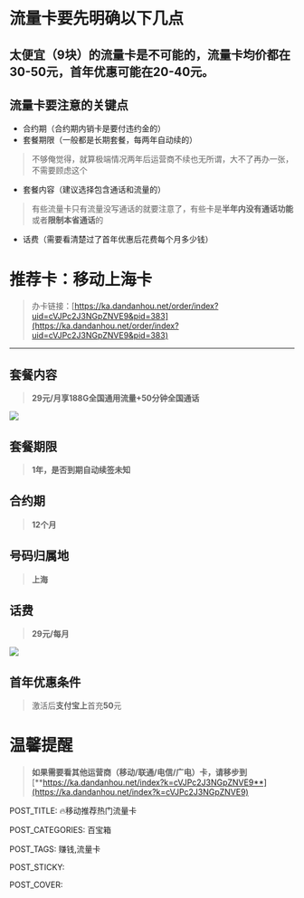 
# 流量卡要先明确以下几点

## 太便宜（9块）的流量卡是不可能的，流量卡均价都在30-50元，首年优惠可能在20-40元。

## 流量卡要注意的关键点

-   合约期（合约期内销卡是要付违约金的）
-   套餐期限（一般都是长期套餐，每两年自动续的）

> 不够俺觉得，就算极端情况两年后运营商不续也无所谓，大不了再办一张，不需要顾虑这个

-   套餐内容（建议选择包含通话和流量的）

> 有些流量卡只有流量没写通话的就要注意了，有些卡是**半年内没有通话功能**或者**限制本省通话**的

-   话费（需要看清楚过了首年优惠后花费每个月多少钱）

# 推荐卡：移动上海卡

> 办卡链接：[https://ka.dandanhou.net/order/index?uid=cVJPc2J3NGpZNVE9&pid=383](https://ka.dandanhou.net/order/index?uid=cVJPc2J3NGpZNVE9&pid=383)

----------

## 套餐内容

> **29元/月享188G全国通用流量+50分钟全国通话**

![](http://www.kdocs.cn/api/v3/office/copy/UGZOdFVKSHZteDBsL2NGV2d3YTZ2WGlPQjhvNnNSTHlDbmIwbTVCQmpGSTBLNWgxZDRzckx1aG9XcERpZ25KcFBmSkVsQ2VnbUxsVSs4bGtyZndMejBpbUVSNEFLWFROWFNWajI5RkUwUCtMV2dYTytHMy9wcjlxald2dk1mTG0rQjMzaTRsR3dRT2MwVjJpaTV4Uk40bG1oNlhQNmN2OVA3dEYxcE44Smt4TlpSd3FlQnpHSG5PU3hHWDl0bmVLOTA0UVFXMXZud09GWWg5M1JHM3o1Wmw0UkkrM1M2N09HcEwvdnIzS1hUQjhPdWQ2U0VRaWI3MTMvSnpaL0p4T05xcnl3aVN2d2w4PQ==/attach/object/G3SGP3Q7AAQGY?)

## 套餐期限

> **1年，是否到期自动续签未知**

## 合约期

> **12个月**

## 号码归属地

> **上海**

## 话费

> **29元/每月**

![](http://www.kdocs.cn/api/v3/office/copy/UGZOdFVKSHZteDBsL2NGV2d3YTZ2WGlPQjhvNnNSTHlDbmIwbTVCQmpGSTBLNWgxZDRzckx1aG9XcERpZ25KcFBmSkVsQ2VnbUxsVSs4bGtyZndMejBpbUVSNEFLWFROWFNWajI5RkUwUCtMV2dYTytHMy9wcjlxald2dk1mTG0rQjMzaTRsR3dRT2MwVjJpaTV4Uk40bG1oNlhQNmN2OVA3dEYxcE44Smt4TlpSd3FlQnpHSG5PU3hHWDl0bmVLOTA0UVFXMXZud09GWWg5M1JHM3o1Wmw0UkkrM1M2N09HcEwvdnIzS1hUQjhPdWQ2U0VRaWI3MTMvSnpaL0p4T05xcnl3aVN2d2w4PQ==/attach/object/BGOWR3Q7ADAAY?)

## 首年优惠条件

> 激活后**支付宝上**首充**50**元

# 温馨提醒

> **如果需要看其他运营商（移动/联通/电信/广电）卡，请移步到**[**https://ka.dandanhou.net/index?k=cVJPc2J3NGpZNVE9**](https://ka.dandanhou.net/index?k=cVJPc2J3NGpZNVE9)

POST_TITLE: 🔥移动推荐热门流量卡

POST_CATEGORIES: 百宝箱

POST_TAGS: 赚钱,流量卡

POST_STICKY:


POST_COVER:
<!--stackedit_data:
eyJoaXN0b3J5IjpbLTE1MTA1MDEzN119
-->
